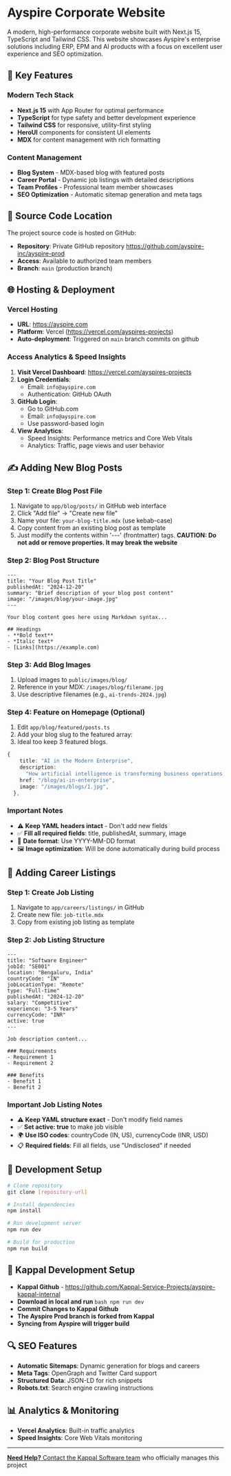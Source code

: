 # Ayspire Corporate Website

A modern, high-performance corporate website built with Next.js 15, TypeScript and Tailwind CSS. This website showcases Ayspire's enterprise solutions including ERP, EPM and AI products with a focus on excellent user experience and SEO optimization.

## 🚀 Key Features

### **Modern Tech Stack**
- **Next.js 15** with App Router for optimal performance
- **TypeScript** for type safety and better development experience
- **Tailwind CSS** for responsive, utility-first styling
- **HeroUI** components for consistent UI elements
- **MDX** for content management with rich formatting

### **Content Management**
- **Blog System** - MDX-based blog with featured posts
- **Career Portal** - Dynamic job listings with detailed descriptions
- **Team Profiles** - Professional team member showcases
- **SEO Optimization** - Automatic sitemap generation and meta tags

## 📁 Source Code Location

The project source code is hosted on GitHub:
- **Repository**: Private GitHub repository https://github.com/ayspire-inc/ayspire-prod
- **Access**: Available to authorized team members
- **Branch**: `main` (production branch)

## 🌐 Hosting & Deployment

### **Vercel Hosting**
- **URL**: https://ayspire.com
- **Platform**: Vercel (https://vercel.com/ayspires-projects)
- **Auto-deployment**: Triggered on `main` branch commits on github

### **Access Analytics & Speed Insights**

1. **Visit Vercel Dashboard**: https://vercel.com/ayspires-projects
2. **Login Credentials**: 
   - Email: `info@ayspire.com`
   - Authentication: GitHub OAuth
3. **GitHub Login**:
   - Go to GitHub.com
   - Email: `info@ayspire.com`
   - Use password-based login
4. **View Analytics**:
   - Speed Insights: Performance metrics and Core Web Vitals
   - Analytics: Traffic, page views and user behavior

## ✍️ Adding New Blog Posts

### **Step 1: Create Blog Post File**
1. Navigate to `app/blog/posts/` in GitHub web interface
2. Click "Add file" → "Create new file"
3. Name your file: `your-blog-title.mdx` (use kebab-case)
4. Copy content from an existing blog post as template
5. Just modilfy the contents within '---' (frontmatter) tags. **CAUTION: Do not add or remove properties. It may break the website**

### **Step 2: Blog Post Structure**
```mdx
---
title: "Your Blog Post Title"
publishedAt: "2024-12-20"
summary: "Brief description of your blog post content"
image: "/images/blog/your-image.jpg"
---

Your blog content goes here using Markdown syntax...

## Headings
- **Bold text**
- *Italic text*
- [Links](https://example.com)
```

### **Step 3: Add Blog Images**
1. Upload images to `public/images/blog/`
2. Reference in your MDX: `/images/blog/filename.jpg`
3. Use descriptive filenames (e.g., `ai-trends-2024.jpg`)

### **Step 4: Feature on Homepage** (Optional)
1. Edit `app/blog/featured/posts.ts`
2. Add your blog slug to the featured array:
3. Ideal too keep 3 featured blogs. 
```typescript
{
    title: "AI in the Modern Enterprise",
    description:
      "How artificial intelligence is transforming business operations, decision-making and customer engagement.",
    href: "/blog/ai-in-enterprise",
    image: "/images/blogs/1.jpg",
  },
```

### **Important Notes**
- ⚠️ **Keep YAML headers intact** - Don't add new fields
- ✅ **Fill all required fields**: title, publishedAt, summary, image
- 📅 **Date format**: Use YYYY-MM-DD format
- 🖼️ **Image optimization**: Will be done automatically during build process

## 💼 Adding Career Listings

### **Step 1: Create Job Listing**
1. Navigate to `app/careers/listings/` in GitHub
2. Create new file: `job-title.mdx`
3. Copy from existing job listing as template

### **Step 2: Job Listing Structure**
```mdx
---
title: "Software Engineer"
jobId: "SE001"
location: "Bengaluru, India"
countryCode: "IN"
jobLocationType: "Remote"
type: "Full-time"
publishedAt: "2024-12-20"
salary: "Competitive"
experience: "3-5 Years"
currencyCode: "INR"
active: true
---

Job description content...

### Requirements
- Requirement 1
- Requirement 2

### Benefits
- Benefit 1
- Benefit 2
```

### **Important Job Listing Notes**
- ⚠️ **Keep YAML structure exact** - Don't modify field names
- ✅ **Set active: true** to make job visible
- 🌍 **Use ISO codes**: countryCode (IN, US), currencyCode (INR, USD)
- 📋 **Required fields**: Fill all fields, use "Undisclosed" if needed

## 🔧 Development Setup

```bash
# Clone repository
git clone [repository-url]

# Install dependencies
npm install

# Run development server
npm run dev

# Build for production
npm run build
```

## 🔧 Kappal Development Setup
- **Kappal Github** - https://github.com/Kappal-Service-Projects/ayspire-kappal-internal
- **Download in local and run** ```bash npm run dev ```
- **Commit Changes to Kappal Github**
- **The Ayspire Prod branch is forked from Kappal**
- **Syncing from Ayspire will trigger build**

## 🔍 SEO Features

- **Automatic Sitemaps**: Dynamic generation for blogs and careers
- **Meta Tags**: OpenGraph and Twitter Card support
- **Structured Data**: JSON-LD for rich snippets
- **Robots.txt**: Search engine crawling instructions

## 📊 Analytics & Monitoring

- **Vercel Analytics**: Built-in traffic analytics
- **Speed Insights**: Core Web Vitals monitoring

---

[**Need Help?** Contact the Kappal Software team](https://kappal.in) who officially manages this project
